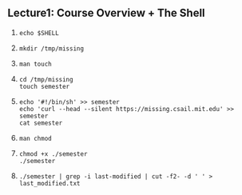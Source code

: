 ## Lecture1: Course Overview + The Shell

1. ```shell
   echo $SHELL
   ```

2. ```shell
   mkdir /tmp/missing
   ```

3. ```shell
   man touch
   ```

4. ```shell
   cd /tmp/missing
   touch semester
   ```

5. ```shell
   echo '#!/bin/sh' >> semester
   echo 'curl --head --silent https://missing.csail.mit.edu' >> semester
   cat semester
   ```

6. ```shell
   man chmod
   ```

7. ```shell
   chmod +x ./semester
   ./semester
   ```

8. ```shell
   ./semester | grep -i last-modified | cut -f2- -d ' ' > last_modified.txt
   ```

